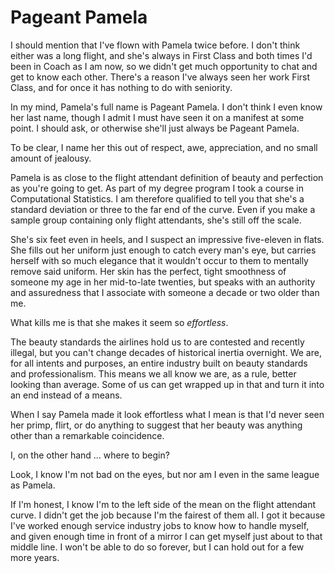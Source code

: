 # Pageant Pamela

I should mention that I've flown with Pamela twice before.
I don't think either was a long flight, and she's always in First Class and both times I'd been in Coach as I am now, so we didn't get much opportunity to chat and get to know each other.
There's a reason I've always seen her work First Class, and for once it has nothing to do with seniority.

In my mind, Pamela's full name is Pageant Pamela.
I don't think I even know her last name, though I admit I must have seen it on a manifest at some point.
I should ask, or otherwise she'll just always be Pageant Pamela.

To be clear, I name her this out of respect, awe, appreciation, and no small amount of jealousy.

Pamela is as close to the flight attendant definition of beauty and perfection as you're going to get.
As part of my degree program I took a course in Computational Statistics.
I am therefore qualified to tell you that she's a standard deviation or three to the far end of the curve.
Even if you make a sample group containing only flight attendants, she's still off the scale.

She's six feet even in heels, and I suspect an impressive five-eleven in flats.
She fills out her uniform just enough to catch every man's eye, but carries herself with so much elegance that it wouldn't occur to them to mentally remove said uniform.
Her skin has the perfect, tight smoothness of someone my age in her mid-to-late twenties, but speaks with an authority and assuredness that I associate with someone a decade or two older than me.

What kills me is that she makes it seem so _effortless_.

The beauty standards the airlines hold us to are contested and recently illegal, but you can't change decades of historical inertia overnight.
We are, for all intents and purposes, an entire industry built on beauty standards and professionalism.
This means we all know we are, as a rule, better looking than average.
Some of us can get wrapped up in that and turn it into an end instead of a means.

When I say Pamela made it look effortless what I mean is that I'd never seen her primp, flirt, or do anything to suggest that her beauty was anything other than a remarkable coincidence.

I, on the other hand … where to begin?

Look, I know I'm not bad on the eyes, but nor am I even in the same league as Pamela.

If I'm honest, I know I'm to the left side of the mean on the flight attendant curve.
I didn't get the job because I'm the fairest of them all.
I got it because I've worked enough service industry jobs to know how to handle myself, and given enough time in front of a mirror I can get myself just about to that middle line.
I won't be able to do so forever, but I can hold out for a few more years.
